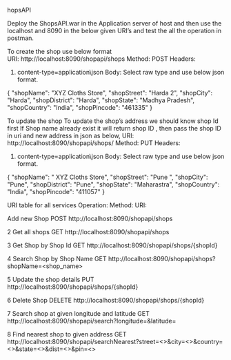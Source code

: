 hopsAPI

Deploy the ShopsAPI.war in the Application server of host and then use the localhost and 8090 in the below given URI’s and test the all the operation in postman.

To create the shop use below format  
URI: http://localhost:8090/shopapi/shops
Method: POST
Headers: 
1. content-type=application\json
Body:
Select raw type and use below json format.

{
  "shopName": "XYZ Cloths Store",
  "shopStreet": "Harda 2",
  "shopCity": "Harda",
  "shopDistrict": "Harda",
  "shopState": "Madhya Pradesh",
  "shopCountry": "India",
  "shopPincode": "461335"
  }

To update the shop 
To update the shop’s address we should know shop Id first
If Shop name already exist it will return shop ID , then pass the shop ID in uri and new address in json as below,
URI: http://localhost:8090/shopapi/shops/<shopId>
Method: PUT
Headers: 
1. content-type=application\json
Body:
Select raw type and use below json format.

{
  "shopName": " XYZ Cloths Store",
  "shopStreet": "Pune ",
  "shopCity": "Pune",
  "shopDistrict": "Pune",
  "shopState": "Maharastra",
  "shopCountry": "India",
  "shopPincode": "411057"
  }

URI table for all services
Operation:
Method:
URI:

Add new Shop
POST
http://localhost:8090/shopapi/shops

2 Get all shops
GET
http://localhost:8090/shopapi/shops

3 Get Shop by Shop Id
GET
http://localhost:8090/shopapi/shops/{shopId}

4 Search Shop by Shop Name
GET
http://localhost:8090/shopapi/shops?shopName=<shop_name>

5 Update the shop details
PUT
http://localhost:8090/shopapi/shops/{shopId}

6 Delete Shop
DELETE
http://localhost:8090/shopapi/shops/{shopId}

7 Search shop at given longitude and latitude
GET
http://localhost:8090/shopapi/search?longitude=<longitude >&latitude=<latitude>

8 Find nearest shop to given address
GET
http://localhost:8090/shopapi/searchNearest?street=<>&city=<>&country=<>&state=<>&dist=<>&pin=<>
